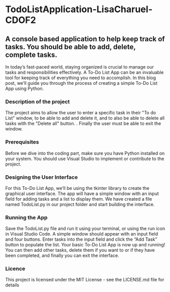 # TodoListApplication-LisaCharuel-CDOF2
## **A console based application to help keep track of tasks. You should be able to add, delete, complete tasks.**

In today’s fast-paced world, staying organized is crucial to manage our tasks and responsibilities effectively. A To-Do List App can be an invaluable tool for keeping track of everything you need to accomplish. In this blog post, we’ll guide you through the process of creating a simple To-Do List App using Python.


### **Description of the project**

The project aims to allow the user to enter a specific task in their "To do List" window, to be able to add and delete it, and to also be able to delete all tasks with the "Delete all" button. . Finally the user must be able to exit the window. 

### **Prerequisites**

Before we dive into the coding part, make sure you have Python installed on your system. You should use Visual Studio to implement or contribute to the project.

### **Designing the User Interface**

For this To-Do List App, we’ll be using the tkinter library to create the graphical user interface. The app will have a simple window with an input field for adding tasks and a list to display them. We have created a file named TodoList.py in our project folder and start building the interface.

### **Running the App**

Save the TodoList.py file and run it using your terminal, or using the run icon in Visual Studio Code.
A simple window should appear with an input field and four buttons. Enter tasks into the input field and click the “Add Task” button to populate the list. Your basic To-Do List App is now up and running! You can then add other tasks, delete them if you want to or if they have been completed, and finally you can exit the interface.

### **Licence**
This project is licensed under the MIT License - see the LICENSE.md file for details



